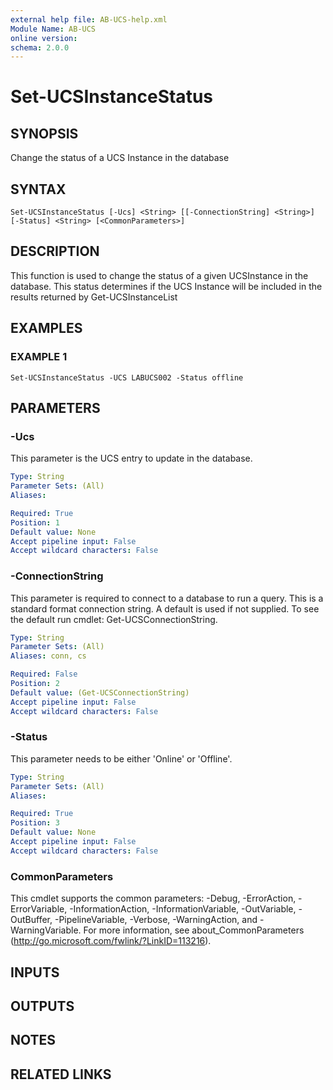 ```yaml
---
external help file: AB-UCS-help.xml
Module Name: AB-UCS
online version:
schema: 2.0.0
---
```


# Set-UCSInstanceStatus

## SYNOPSIS
Change the status of a UCS Instance in the database

## SYNTAX

```
Set-UCSInstanceStatus [-Ucs] <String> [[-ConnectionString] <String>] [-Status] <String> [<CommonParameters>]
```

## DESCRIPTION
This function is used to change the status of a given UCSInstance in the database. 
This status determines if the 
UCS Instance will be included in the results returned by Get-UCSInstanceList

## EXAMPLES

### EXAMPLE 1
```
Set-UCSInstanceStatus -UCS LABUCS002 -Status offline
```

## PARAMETERS

### -Ucs
This parameter is the UCS entry to update in the database.

```yaml
Type: String
Parameter Sets: (All)
Aliases:

Required: True
Position: 1
Default value: None
Accept pipeline input: False
Accept wildcard characters: False
```

### -ConnectionString
This parameter is required to connect to a database to run a query. 
This is a standard format connection string.
A default is used if not supplied. 
To see the default run cmdlet: Get-UCSConnectionString.

```yaml
Type: String
Parameter Sets: (All)
Aliases: conn, cs

Required: False
Position: 2
Default value: (Get-UCSConnectionString)
Accept pipeline input: False
Accept wildcard characters: False
```

### -Status
This parameter needs to be either 'Online' or 'Offline'.

```yaml
Type: String
Parameter Sets: (All)
Aliases:

Required: True
Position: 3
Default value: None
Accept pipeline input: False
Accept wildcard characters: False
```

### CommonParameters
This cmdlet supports the common parameters: -Debug, -ErrorAction, -ErrorVariable, -InformationAction, -InformationVariable, -OutVariable, -OutBuffer, -PipelineVariable, -Verbose, -WarningAction, and -WarningVariable.
For more information, see about_CommonParameters (http://go.microsoft.com/fwlink/?LinkID=113216).

## INPUTS

## OUTPUTS

## NOTES

## RELATED LINKS
